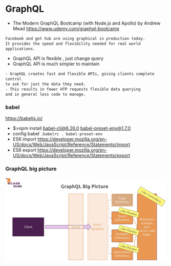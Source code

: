 # GraphQL
- The Modern GraphQL Bootcamp (with Node.js and Apollo) by Andrew Mead
https://www.udemy.com/graphql-bootcamp
```
Facebook and get hub are using graphical in production today.
It provides the speed and flexibility needed for real world applications.
```
- GraphQL API is flexible , just change query
- GraphQL API is much simpler to maintain 
```
- GraphQL creates fast and flexible APIs, giving clients complete control 
to ask for just the data they need.
- This results in fewer HTP requests flexible data querying 
and in general less code to manage.
```
### babel 
https://babeljs.io/
-  $>npm install babel-cli@6.26.0 babel-preset-env@1.7.0
-  config babel ```.babelrc . babel-preset-env```
- ES6 import
https://developer.mozilla.org/en-US/docs/Web/JavaScript/Reference/Statements/import
- ES6 export
https://developer.mozilla.org/en-US/docs/Web/JavaScript/Reference/Statements/export

### GraphQL big picture
![GraphQL big picture](/Img/grapnql1.png)
